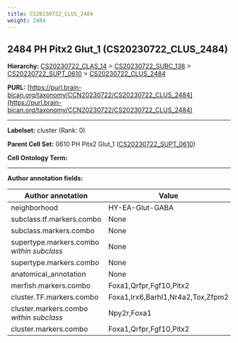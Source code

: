 ```yaml
---
title: CS20230722_CLUS_2484
weight: 2484
---
```

## 2484 PH Pitx2 Glut_1 (CS20230722_CLUS_2484)
<b>Hierarchy: </b>
[CS20230722_CLAS_14](../CS20230722_CLAS_14) >
[CS20230722_SUBC_138](../CS20230722_SUBC_138) >
[CS20230722_SUPT_0610](../CS20230722_SUPT_0610) >
[CS20230722_CLUS_2484](../CS20230722_CLUS_2484)

**PURL:** [https://purl.brain-bican.org/taxonomy/CCN20230722/CS20230722_CLUS_2484](https://purl.brain-bican.org/taxonomy/CCN20230722/CS20230722_CLUS_2484)

---


**Labelset:** cluster (Rank: 0)

**Parent Cell Set:** 0610 PH Pitx2 Glut_1 ([CS20230722_SUPT_0610](../CS20230722_SUPT_0610))



**Cell Ontology Term:** 

[MARKER GENES.]: #


---

[TRANSFERRED ANNOTATIONS.]: #


[AUTHOR ANNOTATION FIELDS.]: #


**Author annotation fields:**

| Author annotation | Value |
|-------------------|-------|
|neighborhood|HY-EA-Glut-GABA|
|subclass.tf.markers.combo|None|
|subclass.markers.combo|None|
|supertype.markers.combo _within subclass_|None|
|supertype.markers.combo|None|
|anatomical_annotation|None|
|merfish.markers.combo|Foxa1,Qrfpr,Fgf10,Pitx2|
|cluster.TF.markers.combo|Foxa1,Irx6,Barhl1,Nr4a2,Tox,Zfpm2|
|cluster.markers.combo _within subclass_|Npy2r,Foxa1|
|cluster.markers.combo|Foxa1,Qrfpr,Fgf10,Pitx2|
